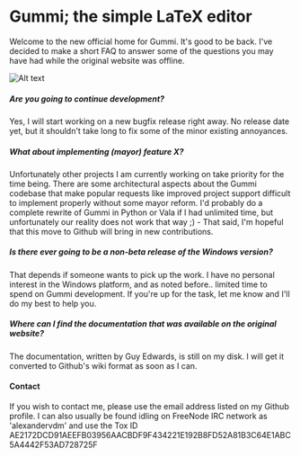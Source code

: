 # Gummi; the simple LaTeX editor
Welcome to the new official home for Gummi. It's good to be back. I've decided to make a short FAQ to answer some of the questions you may have had while the original website was offline. 

![Alt text](/../screenshots/screenshots/gummi-065-main.png?raw=true "gummi 0.6.5 main")

##### Are you going to continue development?
Yes, I will start working on a new bugfix release right away. No release date yet, but it shouldn't take long to fix some of the minor existing annoyances. 

##### What about implementing (mayor) feature X?
Unfortunately other projects I am currently working on take priority for the time being. There are some architectural aspects about the Gummi codebase that make popular requests like improved project support difficult to implement properly without some mayor reform. I'd probably do a complete rewrite of Gummi in Python or Vala if I had unlimited time, but unfortunately our reality does not work that way ;) - That said, I'm hopeful that this move to Github will bring in new contributions. 

##### Is there ever going to be a non-beta release of the Windows version?
That depends if someone wants to pick up the work. I have no personal interest in the Windows platform, and as noted before.. limited time to spend on Gummi development. If you're up for the task, let me know and I'll do my best to help you. 

##### Where can I find the documentation that was available on the original website?

The documentation, written by Guy Edwards, is still on my disk. I will get it converted to Github's wiki format as soon as I can. 

#### Contact

If you wish to contact me, please use the email address listed on my Github profile. I can also usually be found idling on FreeNode IRC network as 'alexandervdm' and use the Tox ID AE2172DCD91AEEFB03956AACBDF9F434221E192B8FD52A81B3C64E1ABC5A4442F53AD728725F
